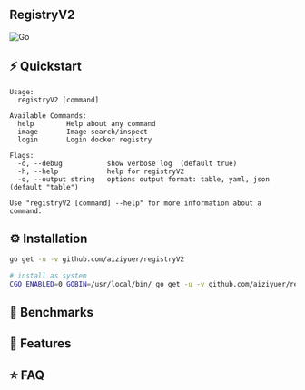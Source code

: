 RegistryV2 
---

![Go](https://github.com/aiziyuer/registryV2/workflows/Go/badge.svg)

## ⚡️ Quickstart

```
Usage:
  registryV2 [command]

Available Commands:
  help        Help about any command
  image       Image search/inspect 
  login       Login docker registry

Flags:
  -d, --debug           show verbose log  (default true)
  -h, --help            help for registryV2
  -o, --output string   options output format: table, yaml, json  (default "table")

Use "registryV2 [command] --help" for more information about a command.

```

## ⚙️ Installation

``` bash
go get -u -v github.com/aiziyuer/registryV2

# install as system
CGO_ENABLED=0 GOBIN=/usr/local/bin/ go get -u -v github.com/aiziyuer/registryV2
```

## 🤖 Benchmarks

## 🎯 Features

## ⭐️ FAQ


